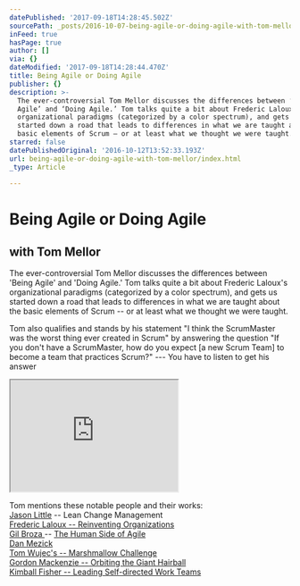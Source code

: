 ```yaml
---
datePublished: '2017-09-18T14:28:45.502Z'
sourcePath: _posts/2016-10-07-being-agile-or-doing-agile-with-tom-mellor.md
inFeed: true
hasPage: true
author: []
via: {}
dateModified: '2017-09-18T14:28:44.470Z'
title: Being Agile or Doing Agile
publisher: {}
description: >-
  The ever-controversial Tom Mellor discusses the differences between ‘Being
  Agile’ and ‘Doing Agile.’ Tom talks quite a bit about Frederic Laloux’s
  organizational paradigms (categorized by a color spectrum), and gets us
  started down a road that leads to differences in what we are taught about the
  basic elements of Scrum – or at least what we thought we were taught.
starred: false
datePublishedOriginal: '2016-10-12T13:52:33.193Z'
url: being-agile-or-doing-agile-with-tom-mellor/index.html
_type: Article

---
```

# Being Agile or Doing Agile

## with Tom Mellor

The ever-controversial Tom Mellor discusses the differences between 'Being Agile' and 'Doing Agile.' Tom talks quite a bit about Frederic Laloux's organizational paradigms (categorized by a color spectrum), and gets us started down a road that leads to differences in what we are taught about the basic elements of Scrum -- or at least what we thought we were taught.

Tom also qualifies and stands by his statement "I think the ScrumMaster was the worst thing ever created in Scrum" by answering the question "If you don't have a ScrumMaster, how do you expect \[a new Scrum Team\] to become a team that practices Scrum?" --- You have to listen to get his answer

<iframe src="https://the-grid.github.io/ed-userhtml/?g=eJxlUMtuwzAM-xXDwI6p0mALhqHprwx-qLVQ2QpsB1n29XPaW3ajSIGkdKFbNhFVqRvjpK1kj_lLJUmoVclu0gChRv7oZjYb5hOTLVs6OYmA0aIHnKmIRyAP78PwOY4DBKR7qDD0Pazka4CxoRowIpRqkjfZd5ESgVlqC_qpkKTpS7TJEMOG5ansibsyZ2QxfodJvo1vjlT2yVNGV0kSWOMea7NtbOeMCwg1LwhavapMunXR6llm0ue-f2vHuSzMlO6TTqKVMsyy3hbmJiAmtaJ9UD2yUX6PlPzbKQfmeoHXm69_wvmFWQ" height="200" style=""></iframe>

Tom mentions these notable people and their works:  
[Jason Little][0] -- Lean Change Management  
[Frederic Laloux -- Reinventing Organizations][1]  
[Gil Broza ][2]-- [The Human Side of Agile][3]  
[Dan Mezick][4]  
[Tom Wujec's -- Marshmallow Challenge][5]  
[Gordon Mackenzie -- Orbiting the Giant Hairball][6]  
[Kimball Fisher -- Leading Self-directed Work Teams][7]

[0]: http://www.agilecoach.ca/about/
[1]: http://www.reinventingorganizations.com/
[2]: https://www.linkedin.com/in/gilbroza
[3]: https://books.google.com/books/about/The_Human_Side_of_Agile.html?id=yc9kMwEACAAJ&source=kp_cover&hl=en
[4]: https://www.linkedin.com/in/danielmezick
[5]: http://www.tomwujec.com/design-projects/marshmallow-challenge/
[6]: http://www.amazon.com/Orbiting-Giant-Hairball-Corporate-Surviving/dp/B0041HQN6S/ref=sr_1_2?s=books&ie=UTF8&qid=1458242604&sr=1-2&keywords=orbiting+the+giant+hairball
[7]: http://www.amazon.com/gp/product/B000FA5LQ8/ref=dp-kindle-redirect?ie=UTF8&btkr=1